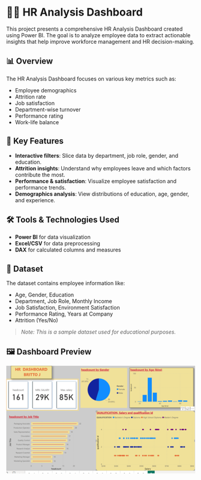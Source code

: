 # 🧑‍💼 HR Analysis Dashboard

This project presents a comprehensive HR Analysis Dashboard created using Power BI. The goal is to analyze employee data to extract actionable insights that help improve workforce management and HR decision-making.

## 📊 Overview

The HR Analysis Dashboard focuses on various key metrics such as:

- Employee demographics
- Attrition rate
- Job satisfaction
- Department-wise turnover
- Performance rating
- Work-life balance

## 🚀 Key Features

- **Interactive filters**: Slice data by department, job role, gender, and education.
- **Attrition insights**: Understand why employees leave and which factors contribute the most.
- **Performance & satisfaction**: Visualize employee satisfaction and performance trends.
- **Demographics analysis**: View distributions of education, age, gender, and experience.

## 🛠️ Tools & Technologies Used

- **Power BI** for data visualization
- **Excel/CSV** for data preprocessing
- **DAX** for calculated columns and measures

## 📁 Dataset

The dataset contains employee information like:

- Age, Gender, Education
- Department, Job Role, Monthly Income
- Job Satisfaction, Environment Satisfaction
- Performance Rating, Years at Company
- Attrition (Yes/No)

> *Note: This is a sample dataset used for educational purposes.*

## 🖼️ Dashboard Preview

![Dashboard Screenshot](hr-analysis-dashboard.png.png)


>
